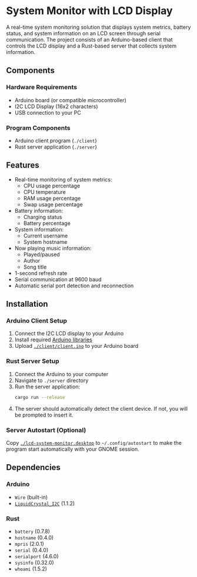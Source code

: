 # System Monitor with LCD Display

A real-time system monitoring solution that displays system metrics, battery status, and system information on an LCD screen through serial communication. The project consists of an Arduino-based client that controls the LCD display and a Rust-based server that collects system information.

## Components

### Hardware Requirements
- Arduino board (or compatible microcontroller)
- I2C LCD Display (16x2 characters)
- USB connection to your PC

### Program Components
- Arduino client program (`./client`)
- Rust server application (`./server`)

## Features
- Real-time monitoring of system metrics:
  - CPU usage percentage
  - CPU temperature
  - RAM usage percentage
  - Swap usage percentage
- Battery information:
  - Charging status
  - Battery percentage
- System information:
  - Current username
  - System hostname
- Now playing music information:
  - Played/paused
  - Author
  - Song title
- 1-second refresh rate
- Serial communication at 9600 baud
- Automatic serial port detection and reconnection

## Installation

### Arduino Client Setup
1. Connect the I2C LCD display to your Arduino
2. Install required [Arduino libraries](#arduino)
3. Upload [`./client/client.ino`](https://github.com/m0squdev/lcd-system-monitor/blob/main/client/client.ino) to your Arduino board

### Rust Server Setup
1. Connect the Arduino to your computer
2. Navigate to `./server` directory
3. Run the server application:
   ```bash
   cargo run --release
   ```
4. The server should automatically detect the client device. If not, you will be prompted to insert it.

### Server Autostart (Optional)
Copy [`./lcd-system-monitor.desktop`](https://github.com/m0squdev/lcd-system-monitor/blob/main/lcd-system-monitor.desktop) to `~/.config/autostart` to make the program start automatically with your GNOME session.

## Dependencies

### Arduino
- `Wire` (built-in)
- [`LiquidCrystal_I2C`](https://github.com/johnrickman/LiquidCrystal_I2C) (1.1.2)

### Rust
- `battery` (0.7.8)
- `hostname` (0.4.0)
- `mpris` (2.0.1)
- `serial` (0.4.0)
- `serialport` (4.6.0)
- `sysinfo` (0.32.0)
- `whoami` (1.5.2)
